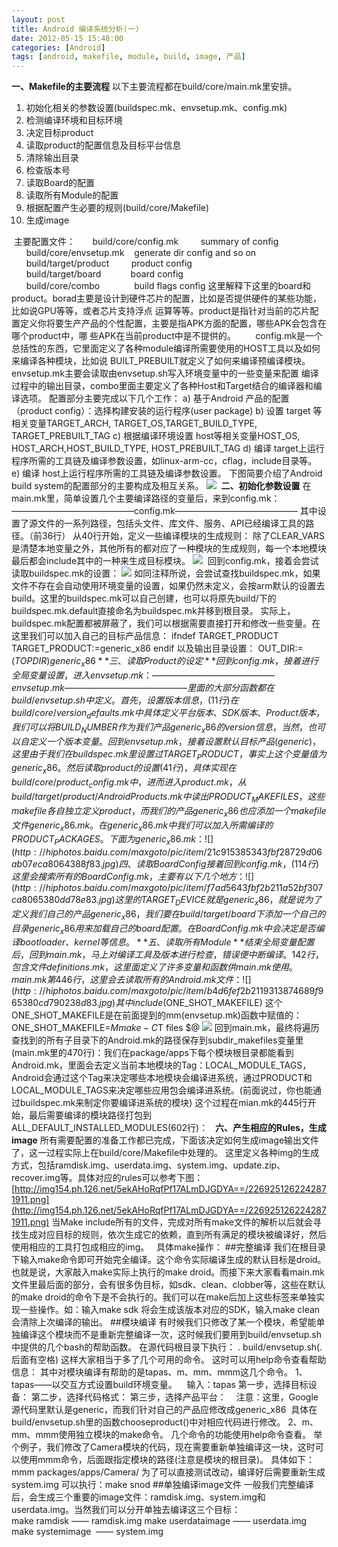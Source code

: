 ```yaml
---
layout: post
title: Android 编译系统分析(一)
date: 2012-05-15 15:48:00
categories: [Android]
tags: [android, makefile, module, build, image, 产品]
---
```

**一、Makefile的主要流程**
以下主要流程都在build/core/main.mk里安排。
1. 初始化相关的参数设置(buildspec.mk、envsetup.mk、config.mk)
2. 检测编译环境和目标环境
3. 决定目标product
4. 读取product的配置信息及目标平台信息
5. 清除输出目录
6. 检查版本号
7. 读取Board的配置
8. 读取所有Module的配置
9. 根据配置产生必要的规则(build/core/Makefile)
10. 生成image

 主要配置文件：
      build/core/config.mk         summary of config
      build/core/envsetup.mk    generate dir config and so on
      build/target/product         product config
      build/target/board            board config
      build/core/combo              build flags config
这里解释下这里的board和product。borad主要是设计到硬件芯片的配置，比如是否提供硬件的某些功能，比如说GPU等等，或者芯片支持浮点 运算等等。product是指针对当前的芯片配置定义你将要生产产品的个性配置，主要是指APK方面的配置，哪些APK会包含在哪个product中，哪 些APK在当前product中是不提供的。 
      config.mk是一个总括性的东西，它里面定义了各种module编译所需要使用的HOST工具以及如何来编译各种模块，比如说 BUILT_PREBUILT就定义了如何来编译预编译模块。envsetup.mk主要会读取由envsetup.sh写入环境变量中的一些变量来配置 编译过程中的输出目录，combo里面主要定义了各种Host和Target结合的编译器和编译选项。
配置部分主要完成以下几个工作：
a) 基于Android 产品的配置（product config）：选择构建安装的运行程序(user package)
b) 设置 target 等相关变量TARGET_ARCH, TARGET_OS,TARGET_BUILD_TYPE, TARGET_PREBUILT_TAG
c) 根据编译环境设置 host等相关变量HOST_OS, HOST_ARCH,HOST_BUILD_TYPE, HOST_PREBUILT_TAG
d) 编译 target上运行程序所需的工具链及编译参数设置，如linux-arm-cc，cflag，include目录等。
e) 编译 host上运行程序所需的工具链及编译参数设置。
下图简要介绍了Android build system的配置部分的主要构成及相互关系。
![](http://hiphotos.baidu.com/maxgoto/pic/item/be17b7b7d0a20cf472e7889676094b36adaf999d.jpg) 
**二、初始化参数设置**
在main.mk里，简单设置几个主要编译路径的变量后，来到config.mk：
——————————————config.mk——————————————
其中设置了源文件的一系列路径，包括头文件、库文件、服务、API已经编译工具的路径。（前36行）
从40行开始，定义一些编译模块的生成规则：
除了CLEAR_VARS是清楚本地变量之外，其他所有的都对应了一种模块的生成规则，每一个本地模块最后都会include其中的一种来生成目标模块。
![](http://hiphotos.baidu.com/maxgoto/pic/item/d2bfc35c10385343cfcaf1689313b07ecb808883.jpg) 
回到config.mk，接着会尝试读取buildspec.mk的设置：
![](http://hiphotos.baidu.com/maxgoto/pic/item/5522d5a20cf431ad8fa535704b36acaf2fdd989d.jpg) 如同注释所说，会尝试查找buildspec.mk，如果文件不存在会自动使用环境变量的设置，如果仍然未定义，会按arm默认的设置去build。这里的buildspec.mk可以自己创建，也可以将原先build/下的buildspec.mk.default直接命名为buildspec.mk并移到根目录。
实际上，buildspec.mk配置都被屏蔽了，我们可以根据需要直接打开和修改一些变量。在这里我们可以加入自己的目标产品信息：
ifndef TARGET_PRODUCT
TARGET_PRODUCT:=generic_x86
endif
以及输出目录设置：
OUT_DIR:=$(TOPDIR)generic_x86
 
**三、读取Product的设定**
回到config.mk，接着进行全局变量设置，进入envsetup.mk：
——————————————envsetup.mk——————————————
里面的大部分函数都在build/envsetup.sh中定义。
首先，设置版本信息，(11行)在build/core/version_defaults.mk中具体定义平台版本、SDK版本、Product版本，我们可以将BUILD_NUMBER作为我们产品generic_x86的version信息，当然，也可以自定义一个版本变量。
回到envsetup.mk，接着设置默认目标产品(generic)，这里由于我们在buildspec.mk里设置过TARGET_PRODUCT，事实上这个变量值为generic_x86。
然后读取product的设置(41行)，具体实现在build/core/product_config.mk中，进而进入product.mk，从build/target/product/AndroidProducts.mk中读出PRODUCT_MAKEFILES，这些makefile各自独立定义product，而我们的产品generic_x86也应添加一个makefile文件generic_x86.mk。在generic_x86.mk中我们可以加入所需编译的PRODUCT_PACKAGES。
下面为generic_x86.mk：
![](http://hiphotos.baidu.com/maxgoto/pic/item/21c915385343fbf28729d06ab07eca8064388f83.jpg) 四、读取BoardConfig接着回到config.mk，(114行)这里会搜索所有的BoardConfig.mk，主要有以下几个地方：
![](http://hiphotos.baidu.com/maxgoto/pic/item/f7ad5643fbf2b211a52bf307ca8065380dd78e83.jpg) 
这里的TARGET_DEVICE就是generic_x86，就是说为了定义我们自己的产品generic_x86，我们要在build/target/board下添加一个自己的目录generic_x86用来加载自己的board配置。
在BoardConfig.mk中会决定是否编译bootloader、kernel等信息。
 
**五、读取所有Module**
结束全局变量配置后，回到main.mk，马上对编译工具及版本进行检查，错误便中断编译。
142行，包含文件definitions.mk，这里面定义了许多变量和函数供main.mk使用。main.mk第446行，这里会去读取所有的Android.mk文件：
![](http://hiphotos.baidu.com/maxgoto/pic/item/b4d6fef2b2119313874689f965380cd790238d83.jpg) 其中include $(ONE_SHOT_MAKEFILE)
这个ONE_SHOT_MAKEFILE是在前面提到的mm(envsetup.mk)函数中赋值的：
ONE_SHOT_MAKEFILE=$M make -C $T files $@
![](http://hiphotos.baidu.com/maxgoto/pic/item/373709f431adcbef3343084facaf2edda2cc9f9d.jpg) 回到main.mk，最终将遍历查找到的所有子目录下的Android.mk的路径保存到subdir_makefiles变量里(main.mk里的470行)：我们在package/apps下每个模块根目录都能看到Android.mk，里面会去定义当前本地模块的Tag：LOCAL_MODULE_TAGS，Android会通过这个Tag来决定哪些本地模块会编译进系统，通过PRODUCT和LOCAL_MODULE_TAGS来决定哪些应用包会编译进系统。(前面说过，你也能通过buildspec.mk来制定你要编译进系统的模块)
这个过程在mian.mk的445行开始，最后需要编译的模块路径打包到ALL_DEFAULT_INSTALLED_MODULES(602行)：
 
**六、产生相应的Rules，生成image**
所有需要配置的准备工作都已完成，下面该决定如何生成image输出文件了，这一过程实际上在build/core/Makefile中处理的。
这里定义各种img的生成方式，包括ramdisk.img、userdata.img、system.img、update.zip、recover.img等。具体对应的rules可以参考下图：
[http://img154.ph.126.net/5ekAHoRqfPf17ALmDJGDYA==/2269251262242871911.png](http://img154.ph.126.net/5ekAHoRqfPf17ALmDJGDYA==/2269251262242871911.png)
当Make include所有的文件，完成对所有make文件的解析以后就会寻找生成对应目标的规则，依次生成它的依赖，直到所有满足的模块被编译好，然后使用相应的工具打包成相应的img。
 
具体make操作：
##完整编译
我们在根目录下输入make命令即可开始完全编译。这个命令实际编译生成的默认目标是droid。
也就是说，大家敲入make实际上执行的make droid。而接下来大家看看main.mk文件里最后面的部分，会有很多伪目标，如sdk、clean、clobber等，这些在默认的make droid的命令下是不会执行的。我们可以在make后加上这些标签来单独实现一些操作。如：输入make sdk 将会生成该版本对应的SDK，输入make clean会清除上次编译的输出。
##模块编译
有时候我们只修改了某一个模块，希望能单独编译这个模块而不是重新完整编译一次，这时候我们要用到build/envsetup.sh中提供的几个bash的帮助函数。
在源代码根目录下执行：
. build/envsetup.sh(.后面有空格)
这样大家相当于多了几个可用的命令。
这时可以用help命令查看帮助信息：
其中对模块编译有帮助的是tapas、m、mm、mmm这几个命令。
1、tapas——以交互方式设置build环境变量。
   输入：tapas
第一步，选择目标设备：
第二步，选择代码格式：
第三步，选择产品平台：
 
 注意：这里，Google源代码里默认是generic，而我们针对自己的产品应修改成generic_x86
 具体在build/envsetup.sh里的函数chooseproduct()中对相应代码进行修改。
2、m、mm、mmm使用独立模块的make命令。
几个命令的功能使用help命令查看。
举个例子，我们修改了Camera模块的代码，现在需要重新单独编译这一块，这时可以使用mmm命令，后面跟指定模块的路径(注意是模块的根目录)。
具体如下：
mmm packages/apps/Camera/
为了可以直接测试改动，编译好后需要重新生成system.img
可以执行：make snod
##单独编译image文件
一般我们完整编译后，会生成三个重要的image文件：ramdisk.img、system.img和userdata.img。当然我们可以分开单独去编译这三个目标：
make ramdisk —— ramdisk.img
make userdataimage —— userdata.img
make systemimage  —— system.img
